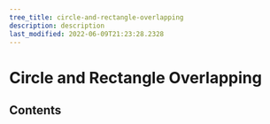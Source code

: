 ```yaml
---
tree_title: circle-and-rectangle-overlapping
description: description
last_modified: 2022-06-09T21:23:28.2328
---
```


# Circle and Rectangle Overlapping

## Contents
